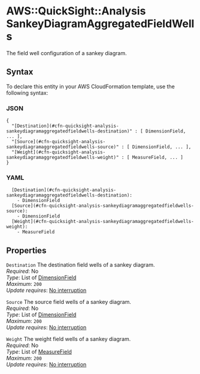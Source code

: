 # AWS::QuickSight::Analysis SankeyDiagramAggregatedFieldWells<a name="aws-properties-quicksight-analysis-sankeydiagramaggregatedfieldwells"></a>

The field well configuration of a sankey diagram\.

## Syntax<a name="aws-properties-quicksight-analysis-sankeydiagramaggregatedfieldwells-syntax"></a>

To declare this entity in your AWS CloudFormation template, use the following syntax:

### JSON<a name="aws-properties-quicksight-analysis-sankeydiagramaggregatedfieldwells-syntax.json"></a>

```
{
  "[Destination](#cfn-quicksight-analysis-sankeydiagramaggregatedfieldwells-destination)" : [ DimensionField, ... ],
  "[Source](#cfn-quicksight-analysis-sankeydiagramaggregatedfieldwells-source)" : [ DimensionField, ... ],
  "[Weight](#cfn-quicksight-analysis-sankeydiagramaggregatedfieldwells-weight)" : [ MeasureField, ... ]
}
```

### YAML<a name="aws-properties-quicksight-analysis-sankeydiagramaggregatedfieldwells-syntax.yaml"></a>

```
  [Destination](#cfn-quicksight-analysis-sankeydiagramaggregatedfieldwells-destination):
    - DimensionField
  [Source](#cfn-quicksight-analysis-sankeydiagramaggregatedfieldwells-source):
    - DimensionField
  [Weight](#cfn-quicksight-analysis-sankeydiagramaggregatedfieldwells-weight):
    - MeasureField
```

## Properties<a name="aws-properties-quicksight-analysis-sankeydiagramaggregatedfieldwells-properties"></a>

`Destination` <a name="cfn-quicksight-analysis-sankeydiagramaggregatedfieldwells-destination"></a>
The destination field wells of a sankey diagram\.  
_Required_: No  
_Type_: List of [DimensionField](aws-properties-quicksight-analysis-dimensionfield.md)  
_Maximum_: `200`  
_Update requires_: [No interruption](https://docs.aws.amazon.com/AWSCloudFormation/latest/UserGuide/using-cfn-updating-stacks-update-behaviors.html#update-no-interrupt)

`Source` <a name="cfn-quicksight-analysis-sankeydiagramaggregatedfieldwells-source"></a>
The source field wells of a sankey diagram\.  
_Required_: No  
_Type_: List of [DimensionField](aws-properties-quicksight-analysis-dimensionfield.md)  
_Maximum_: `200`  
_Update requires_: [No interruption](https://docs.aws.amazon.com/AWSCloudFormation/latest/UserGuide/using-cfn-updating-stacks-update-behaviors.html#update-no-interrupt)

`Weight` <a name="cfn-quicksight-analysis-sankeydiagramaggregatedfieldwells-weight"></a>
The weight field wells of a sankey diagram\.  
_Required_: No  
_Type_: List of [MeasureField](aws-properties-quicksight-analysis-measurefield.md)  
_Maximum_: `200`  
_Update requires_: [No interruption](https://docs.aws.amazon.com/AWSCloudFormation/latest/UserGuide/using-cfn-updating-stacks-update-behaviors.html#update-no-interrupt)
